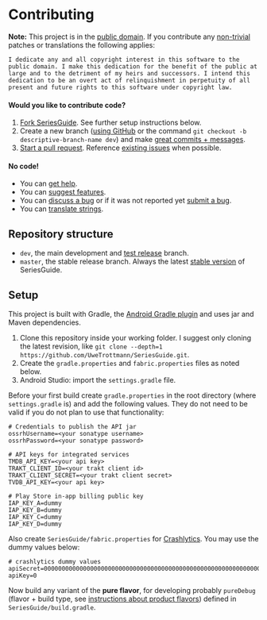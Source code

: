 Contributing
============

**Note:** This project is in the [public domain](UNLICENSE). If you contribute any [non-trivial][15]
patches or translations the following applies:

    I dedicate any and all copyright interest in this software to the
    public domain. I make this dedication for the benefit of the public at
    large and to the detriment of my heirs and successors. I intend this
    dedication to be an overt act of relinquishment in perpetuity of all
    present and future rights to this software under copyright law.

#### Would you like to contribute code?

1. [Fork SeriesGuide][11]. See further setup instructions below.
2. Create a new branch ([using GitHub][14] or the command `git checkout -b descriptive-branch-name dev`) and make [great commits + messages][10].
3. [Start a pull request][6]. Reference [existing issues][7] when possible.

#### No code!
* You can [get help][12].
* You can [suggest features][9].
* You can [discuss a bug][7] or if it was not reported yet [submit a bug][8].
* You can [translate strings][4].

Repository structure
--------------------

- `dev`, the main development and [test release][2] branch.
- `master`, the stable release branch. Always the latest [stable version][1] of SeriesGuide.

Setup
-----

This project is built with Gradle, the [Android Gradle plugin][3] and uses jar and Maven dependencies.

1. Clone this repository inside your working folder. I suggest only cloning the latest revision, like `git clone --depth=1 https://github.com/UweTrottmann/SeriesGuide.git`.
2. Create the `gradle.properties` and `fabric.properties` files as noted below.
3. Android Studio: import the `settings.gradle` file.

Before your first build create `gradle.properties` in the root directory (where `settings.gradle` is) and add the following values. They do not need to be valid if you do not plan to use that functionality:

```
# Credentials to publish the API jar
ossrhUsername=<your sonatype username>
ossrhPassword=<your sonatype password>

# API keys for integrated services
TMDB_API_KEY=<your api key>
TRAKT_CLIENT_ID=<your trakt client id>
TRAKT_CLIENT_SECRET=<your trakt client secret>
TVDB_API_KEY=<your api key>

# Play Store in-app billing public key
IAP_KEY_A=dummy
IAP_KEY_B=dummy
IAP_KEY_C=dummy
IAP_KEY_D=dummy
```

Also create `SeriesGuide/fabric.properties` for [Crashlytics][13]. You may use the dummy values below:

```
# crashlytics dummy values
apiSecret=0000000000000000000000000000000000000000000000000000000000000000
apiKey=0
```

Now build any variant of the **pure flavor**, for developing probably `pureDebug` (flavor + build type, see [instructions about product flavors][5]) defined in `SeriesGuide/build.gradle`.

 [1]: https://seriesgui.de
 [2]: https://github.com/UweTrottmann/SeriesGuide/wiki/Beta
 [3]: https://developer.android.com/studio/build/index.html
 [4]: https://crowdin.com/project/seriesguide-translations
 [5]: https://developer.android.com/studio/build/build-variants.html#product-flavors
 [6]: https://github.com/UweTrottmann/SeriesGuide/compare
 [7]: https://github.com/UweTrottmann/SeriesGuide/issues
 [8]: https://github.com/UweTrottmann/SeriesGuide/issues/new
 [9]: https://seriesguide.uservoice.com
 [10]: http://robots.thoughtbot.com/post/48933156625/5-useful-tips-for-a-better-commit-message
 [11]: https://github.com/UweTrottmann/SeriesGuide/fork
 [12]: https://seriesgui.de/help
 [13]: https://get.fabric.io/crashlytics
 [14]: https://help.github.com/articles/creating-and-deleting-branches-within-your-repository/
 [15]: http://www.gnu.org/prep/maintain/maintain.html#Legally-Significant
 